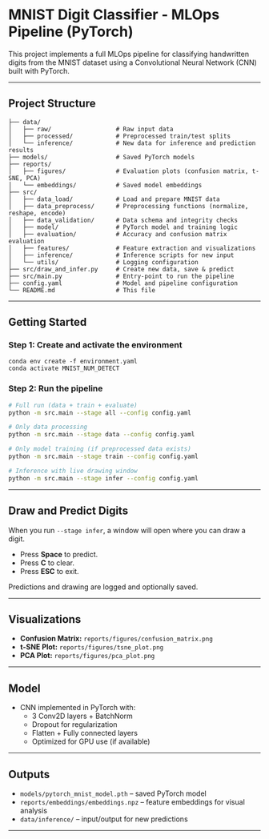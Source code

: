 # MNIST Digit Classifier - MLOps Pipeline (PyTorch)

This project implements a full MLOps pipeline for classifying handwritten digits from the MNIST dataset using a Convolutional Neural Network (CNN) built with PyTorch.

---

## Project Structure

```
├── data/
│   ├── raw/                  # Raw input data
│   ├── processed/            # Preprocessed train/test splits
│   └── inference/            # New data for inference and prediction results
├── models/                   # Saved PyTorch models
├── reports/
│   ├── figures/              # Evaluation plots (confusion matrix, t-SNE, PCA)
│   └── embeddings/           # Saved model embeddings
├── src/
│   ├── data_load/            # Load and prepare MNIST data
│   ├── data_preprocess/      # Preprocessing functions (normalize, reshape, encode)
│   ├── data_validation/      # Data schema and integrity checks
│   ├── model/                # PyTorch model and training logic
│   ├── evaluation/           # Accuracy and confusion matrix evaluation
│   ├── features/             # Feature extraction and visualizations
│   ├── inference/            # Inference scripts for new input
│   └── utils/                # Logging configuration
├── src/draw_and_infer.py     # Create new data, save & predict
├── src/main.py               # Entry-point to run the pipeline
├── config.yaml               # Model and pipeline configuration
└── README.md                 # This file
```

---

## Getting Started

### Step 1: Create and activate the environment

```
conda env create -f environment.yaml
conda activate MNIST_NUM_DETECT
```

### Step 2: Run the pipeline

```bash
# Full run (data + train + evaluate)
python -m src.main --stage all --config config.yaml

# Only data processing
python -m src.main --stage data --config config.yaml

# Only model training (if preprocessed data exists)
python -m src.main --stage train --config config.yaml

# Inference with live drawing window
python -m src.main --stage infer --config config.yaml
```

---

## Draw and Predict Digits

When you run `--stage infer`, a window will open where you can draw a digit.

- Press **Space** to predict.
- Press **C** to clear.
- Press **ESC** to exit.

Predictions and drawing are logged and optionally saved.

---

## Visualizations

- **Confusion Matrix:** `reports/figures/confusion_matrix.png`
- **t-SNE Plot:** `reports/figures/tsne_plot.png`
- **PCA Plot:** `reports/figures/pca_plot.png`

---

## Model

- CNN implemented in PyTorch with:
  - 3 Conv2D layers + BatchNorm
  - Dropout for regularization
  - Flatten + Fully connected layers
  - Optimized for GPU use (if available)

---

## Outputs

- `models/pytorch_mnist_model.pth` – saved PyTorch model
- `reports/embeddings/embeddings.npz` – feature embeddings for visual analysis
- `data/inference/` – input/output for new predictions

---
